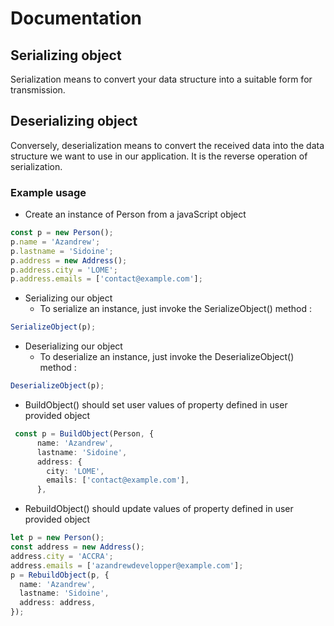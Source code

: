 # Documentation

## Serializing object

Serialization means to convert your data structure into a suitable form for transmission.

## Deserializing object

Conversely, deserialization means to convert the received data into the data structure we want to use in our application.
It is the reverse operation of serialization.

### Example usage

- Create an instance of Person from a javaScript object

```ts
const p = new Person();
p.name = 'Azandrew';
p.lastname = 'Sidoine';
p.address = new Address();
p.address.city = 'LOME';
p.address.emails = ['contact@example.com'];
```

- Serializing our object
  - To serialize an instance, just invoke the SerializeObject() method :

```ts
SerializeObject(p);
```

- Deserializing our object
  - To deserialize an instance, just invoke the DeserializeObject() method :

```ts
DeserializeObject(p);
```

- BuildObject() should set user values of property defined in user provided object

```ts
 const p = BuildObject(Person, {
      name: 'Azandrew',
      lastname: 'Sidoine',
      address: {
        city: 'LOME',
        emails: ['contact@example.com'],
      },
```

- RebuildObject() should update values of property defined in user provided object

```ts
let p = new Person();
const address = new Address();
address.city = 'ACCRA';
address.emails = ['azandrewdevelopper@example.com'];
p = RebuildObject(p, {
  name: 'Azandrew',
  lastname: 'Sidoine',
  address: address,
});
```
